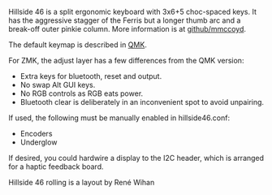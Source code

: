 Hillside 46 is a split ergonomic keyboard with 3x6+5 choc-spaced keys.
It has the aggressive stagger of the Ferris but a longer thumb arc and a break-off outer pinkie column.
More information is at [github/mmccoyd](https://github.com/mmccoyd/hillside/).

The default keymap is described in
  [QMK](https://github.com/qmk/qmk_firmware/tree/master/keyboards/handwired/hillside/46).
  
For ZMK, the adjust layer has a few differences from the QMK version:

- Extra keys for bluetooth, reset and output.
- No swap Alt GUI keys.
- No RGB controls as RGB eats power.
- Bluetooth clear is deliberately in an inconvenient spot to avoid unpairing.

If used, the following must be manually enabled in hillside46.conf:

- Encoders
- Underglow

If desired, you could hardwire a display to the I2C header,
  which is arranged for a haptic feedback board.



Hillside 46 rolling
is a layout by René Wihan
